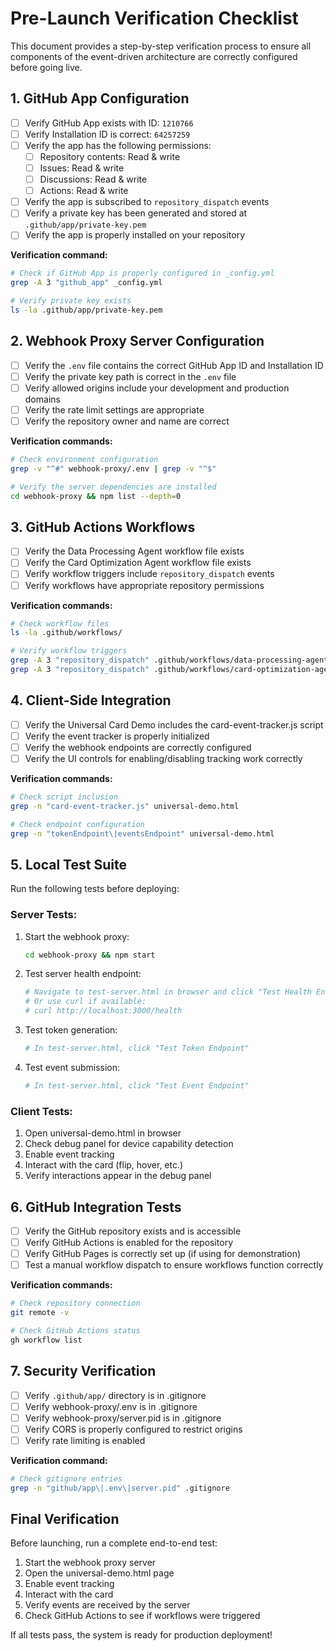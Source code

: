 # Pre-Launch Verification Checklist

This document provides a step-by-step verification process to ensure all components of the event-driven architecture are correctly configured before going live.

## 1. GitHub App Configuration

- [ ] Verify GitHub App exists with ID: `1210766`
- [ ] Verify Installation ID is correct: `64257259`
- [ ] Verify the app has the following permissions:
  - [ ] Repository contents: Read & write
  - [ ] Issues: Read & write
  - [ ] Discussions: Read & write
  - [ ] Actions: Read & write
- [ ] Verify the app is subscribed to `repository_dispatch` events
- [ ] Verify a private key has been generated and stored at `.github/app/private-key.pem`
- [ ] Verify the app is properly installed on your repository

**Verification command:**
```bash
# Check if GitHub App is properly configured in _config.yml
grep -A 3 "github_app" _config.yml

# Verify private key exists
ls -la .github/app/private-key.pem
```

## 2. Webhook Proxy Server Configuration

- [ ] Verify the `.env` file contains the correct GitHub App ID and Installation ID
- [ ] Verify the private key path is correct in the `.env` file
- [ ] Verify allowed origins include your development and production domains
- [ ] Verify the rate limit settings are appropriate
- [ ] Verify the repository owner and name are correct

**Verification commands:**
```bash
# Check environment configuration
grep -v "^#" webhook-proxy/.env | grep -v "^$"

# Verify the server dependencies are installed
cd webhook-proxy && npm list --depth=0
```

## 3. GitHub Actions Workflows

- [ ] Verify the Data Processing Agent workflow file exists
- [ ] Verify the Card Optimization Agent workflow file exists
- [ ] Verify workflow triggers include `repository_dispatch` events
- [ ] Verify workflows have appropriate repository permissions

**Verification commands:**
```bash
# Check workflow files
ls -la .github/workflows/

# Verify workflow triggers
grep -A 3 "repository_dispatch" .github/workflows/data-processing-agent.yml
grep -A 3 "repository_dispatch" .github/workflows/card-optimization-agent.yml
```

## 4. Client-Side Integration

- [ ] Verify the Universal Card Demo includes the card-event-tracker.js script
- [ ] Verify the event tracker is properly initialized
- [ ] Verify the webhook endpoints are correctly configured
- [ ] Verify the UI controls for enabling/disabling tracking work correctly

**Verification commands:**
```bash
# Check script inclusion
grep -n "card-event-tracker.js" universal-demo.html

# Check endpoint configuration
grep -n "tokenEndpoint\|eventsEndpoint" universal-demo.html
```

## 5. Local Test Suite

Run the following tests before deploying:

### Server Tests:

1. Start the webhook proxy:
   ```bash
   cd webhook-proxy && npm start
   ```

2. Test server health endpoint:
   ```bash
   # Navigate to test-server.html in browser and click "Test Health Endpoint"
   # Or use curl if available:
   # curl http://localhost:3000/health
   ```

3. Test token generation:
   ```bash
   # In test-server.html, click "Test Token Endpoint"
   ```

4. Test event submission:
   ```bash
   # In test-server.html, click "Test Event Endpoint"
   ```

### Client Tests:

1. Open universal-demo.html in browser
2. Check debug panel for device capability detection
3. Enable event tracking
4. Interact with the card (flip, hover, etc.)
5. Verify interactions appear in the debug panel

## 6. GitHub Integration Tests

- [ ] Verify the GitHub repository exists and is accessible
- [ ] Verify GitHub Actions is enabled for the repository
- [ ] Verify GitHub Pages is correctly set up (if using for demonstration)
- [ ] Test a manual workflow dispatch to ensure workflows function correctly

**Verification commands:**
```bash
# Check repository connection
git remote -v

# Check GitHub Actions status
gh workflow list
```

## 7. Security Verification

- [ ] Verify `.github/app/` directory is in .gitignore
- [ ] Verify webhook-proxy/.env is in .gitignore
- [ ] Verify webhook-proxy/server.pid is in .gitignore
- [ ] Verify CORS is properly configured to restrict origins
- [ ] Verify rate limiting is enabled

**Verification command:**
```bash
# Check gitignore entries
grep -n "github/app\|.env\|server.pid" .gitignore
```

## Final Verification

Before launching, run a complete end-to-end test:

1. Start the webhook proxy server
2. Open the universal-demo.html page
3. Enable event tracking
4. Interact with the card
5. Verify events are received by the server
6. Check GitHub Actions to see if workflows were triggered

If all tests pass, the system is ready for production deployment!